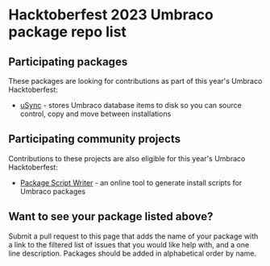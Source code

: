# Hacktoberfest 2023 Umbraco package repo list

## Participating packages

These packages are looking for contributions as part of this year's Umbraco Hacktoberfest:

- [uSync](https://github.com/KevinJump/uSync/issues?q=is%3Aissue+is%3Aopen+label%3A%22help+wanted%22) - stores Umbraco database items to disk so you can source control, copy and move between installations

## Participating community projects

Contributions to these projects are also eligible for this year's Umbraco Hacktoberfest:

- [Package Script Writer](https://github.com/prjseal/Package-Script-Writer) - an online tool to generate install scripts for Umbraco packages

## Want to see your package listed above?

Submit a pull request to this page that adds the name of your package with a link to the filtered list of issues that you would like help with, and a one line description. Packages should be added in alphabetical order by name.
